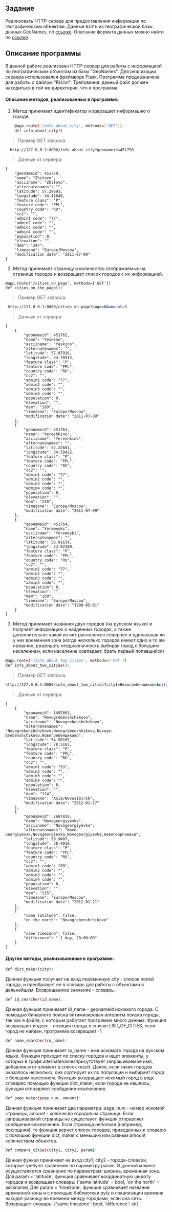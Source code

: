 ## Задание
Реализовать HTTP-сервер для предоставления информации по географическим объектам.
Данные взять из географической базы данных GeoNames, по [ссылке](http://download.geonames.org/export/dump/RU.zip).
Описание формата данных можно найти по [ссылке](http://download.geonames.org/export/dump/readme.txt).
## Описание программы
В данной работе реализован HTTP-сервер для работы с информацией по географическим объектам из базы "GeoNames". Для реализации сервера использовался фреймворк Flask.   Программа предназначена для работы с файлом "RU.txt". Требования: данный файл должен находиться в той же директории, что и программа.  

#### Описание методов, реализованных в программе:  
1. Метод принимает идентификатор <geonameid> и взвращает информацию о городе:  
```sh
    @app.route('/info_about_city', methods=['GET'])  
	def info_about_city()
```
 > Пример GET запроса:
  ```sh
    http://127.0.0.1:8000/info_about_city?geonameid=451750
```
>Данные от сервера:
```
{
    "geonameid": 451750,
    "name": "Zhitovo",
    "asciiname": "Zhitovo",
    "alternatenames": "",
    "latitude": 57.29693,
    "longitude": 34.41848,
    "feature class": "P",
    "feature code": "PPL",
    "country code": "RU",
    "cc2": "",
    "admin1 code": "77",
    "admin2 code": "",
    "admin3 code": "",
    "admin4 code": "",
    "population": 0,
    "elevation": "",
    "dem": "247",
    "timezone": "Europe/Moscow",
    "modification date": "2011-07-09"
}
```
 
2. Метод принимает страницу и количество отображаемых на странице городов и возвращает список городов с их информацией.   
```
@app.route('/cities_on_page', methods=['GET'])
def cities_on_the_page(): 
```
 > Пример GET запроса:
  ```sh
   http://127.0.0.1:8000/cities_on_page?page=6&amount=3
```
>Данные от сервера:
```
[
    {
        "geonameid": 451762,
        "name": "Yeskino",
        "asciiname": "Yeskino",
        "alternatenames": "",
        "latitude": 57.07916,
        "longitude": 34.78913,
        "feature class": "P",
        "feature code": "PPL",
        "country code": "RU",
        "cc2": "",
        "admin1 code": "77",
        "admin2 code": "",
        "admin3 code": "",
        "admin4 code": "",
        "population": 0,
        "elevation": "",
        "dem": "189",
        "timezone": "Europe/Moscow",
        "modification date": "2011-07-09"
    },
    {
        "geonameid": 451763,
        "name": "Yereshkino",
        "asciiname": "Yereshkino",
        "alternatenames": "",
        "latitude": 57.22681,
        "longitude": 34.58422,
        "feature class": "P",
        "feature code": "PPL",
        "country code": "RU",
        "cc2": "",
        "admin1 code": "77",
        "admin2 code": "",
        "admin3 code": "",
        "admin4 code": "",
        "population": 0,
        "elevation": "",
        "dem": "218",
        "timezone": "Europe/Moscow",
        "modification date": "2011-07-09"
    },
    {
        "geonameid": 451764,
        "name": "Yeremeyki",
        "asciiname": "Yeremeyki",
        "alternatenames": "",
        "latitude": 56.81639,
        "longitude": 34.92389,
        "feature class": "P",
        "feature code": "PPL",
        "country code": "RU",
        "cc2": "",
        "admin1 code": "77",
        "admin2 code": "",
        "admin3 code": "",
        "admin4 code": "",
        "population": 0,
        "elevation": "",
        "dem": "160",
        "timezone": "Europe/Moscow",
        "modification date": "1998-05-01"
    }
]
```
3. Метод принимает названия двух городов (на русском языке) и получает информацию о найденных городах, а также дополнительно: какой из них расположен севернее и одинаковая ли у них временная зона (когда несколько городов имеют одно и то же название, разрешать неоднозначность выбирая город с большим населением; если население совпадает, брать первый попавшийся)

```sh
@app.route('/info_about_two_cities', methods=['GET'])
def info_about_two_cities():
```
 > Пример GET запроса:
  ```sh
http://127.0.0.1:8000/info_about_two_cities?city1=Новогребенщиково&city2=Новогеоргиевка
```
>Данные от сервера:
```
[
    {
        "geonameid": 1497093,
        "name": "Novogrebenshchikovo",
        "asciiname": "Novogrebenshchikovo",
        "alternatenames": "Novogrebenshchikovo,Novogrebenshhikovo,Novoye-Grebenshchikovo,Новогребенщиково",
        "latitude": 54.90167,
        "longitude": 78.5165,
        "feature class": "P",
        "feature code": "PPL",
        "country code": "RU",
        "cc2": "",
        "admin1 code": "53",
        "admin2 code": "",
        "admin3 code": "",
        "admin4 code": "",
        "population": 0,
        "elevation": "",
        "dem": "114",
        "timezone": "Asia/Novosibirsk",
        "modification date": "2012-01-17"
    },
    {
        "geonameid": 7687830,
        "name": "Novogeorgiyevka",
        "asciiname": "Novogeorgiyevka",
        "alternatenames": "Novo-Georgiyevsk,Novogeorgievka,Novogeorgiyevka,Новогеоргиевка",
        "latitude": 50.9407,
        "longitude": 38.4019,
        "feature class": "P",
        "feature code": "PPL",
        "country code": "RU",
        "cc2": "",
        "admin1 code": "09",
        "admin2 code": "",
        "admin3 code": "",
        "admin4 code": "",
        "population": 0,
        "elevation": "",
        "dem": "215",
        "timezone": "Europe/Moscow",
        "modification date": "2012-01-21"
    },
    {
        "same latitude": false,
        "on the north": "Novogrebenshchikovo"
    },
    {
        "same timezone": false,
        "difference": "-1 day, 20:00:00"
    }
]
```
#### Другие методы, реализованнные в программе:
 
 ```sh
def dict_maker(city):
```
   Данная функция получает на вход переменную city - список полей города, и преобразует ее в словарь для работы с объектами в дальнейшем. Возвращаемое значение - словарь.
   ```sh
def id_searcher(id_name):
```
Данная функция принимает id_name - geonameid искомого города. С помощью бинарного поиска оптимизирован алгоритм поиска города, так как в файле, с которым работает программа много данных. Функция возвращает индекс - позиция города в списке LIST_OF_CITIES, если город не найден, программа возвращает -1.
   ```sh
def name_searcher(ru_name):
```
Данная функция принимает ru_name - имя искомого города на русском языке. Функция проходит по списку городов и ищет элементы, у которых в графе alternatenamesприсутствует запрашиваемое имя, добавляя этот элемент в список result. Далее, если таких городов оказалось несколько, она сортирует их по популяции и выбирает город с большим населнием. Функция возвращает искомый город в виде словаряс помощью функции dict_maker, если города не нашлось, функция отправляет сообщение-исключение.
   ```sh
def page_maker(page_num, amount):
```
Данная функция принимает два параметра: page_num - номер искомой страницы, amount - количесво городов на странице. Если запрашиваемой страницы не существует, функция отправляет сообщение-исключение. Если страница неполная (например, последняя), то функция вернет список городов, приведенных к словарю с помошью функции dict_maker с меньшим или равным amount количеством объектов.
   ```sh
def compare_cities(city1, city2, param):
```
Данная функця принимает на вход city1, city2 - города-словари, которые требуют сравнения по параметру param. В данный момент осуществляется сравнение по параметрам: ширина, временная зона. Для param = 'latitude', функция сравнивает координатную широту городов и возвращает словарь: {'same latitude' = bool, 'on the north' = asciiname} 
Для param = 'timezone', функция сравнивает название временной зоны и с помощью библиотеки pytz и локализации времени находит разницу во времени между городами, если она сеть. Возвращает словарь: {'same timezone': bool, 'difference': str}
